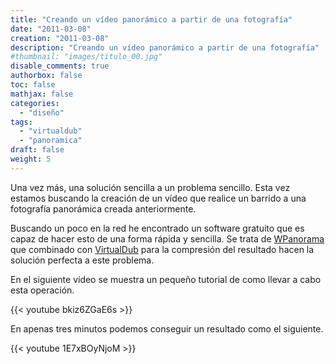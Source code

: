 ```yaml
---
title: "Creando un vídeo panorámico a partir de una fotografía"
date: "2011-03-08"
creation: "2011-03-08"
description: "Creando un vídeo panorámico a partir de una fotografía"
#thumbnail: "images/titulo_00.jpg"
disable_comments: true
authorbox: false
toc: false
mathjax: false
categories:
  - "diseño"
tags:
  - "virtualdub"
  - "panoramica"
draft: false
weight: 5
---
```

Una vez más, una solución sencilla a un problema sencillo. Esta vez estamos buscando la creación de un vídeo que realice un barrido a una fotografía panorámica creada anteriormente.

Buscando un poco en la red he encontrado un software gratuito que es capaz de hacer esto de una forma rápida y sencilla. Se trata de [WPanorama][1] que combinado con [VirtualDub][2] para la compresión del resultado hacen la solución perfecta a este problema.

En el siguiente vídeo se muestra un pequeño tutorial de como llevar a cabo esta operación.

{{< youtube bkiz6ZGaE6s >}}

En apenas tres minutos podemos conseguir un resultado como el siguiente.

{{< youtube 1E7xBOyNjoM >}}

 [1]: http://www.wpanorama.com
 [2]: http://www.virtualdub.org